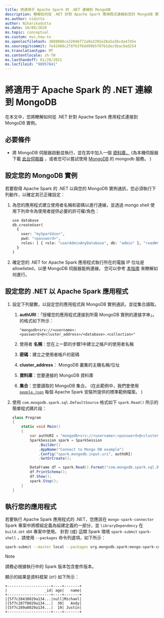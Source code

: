 ```yaml
---
title: 將適用于 Apache Spark 的 .NET 連線到 MongoDB
description: 瞭解如何從 .NET 針對 Apache Spark 應用程式連線到您的 MongoDB 實例。
ms.author: nidutta
author: Niharikadutta
ms.date: 10/09/2020
ms.topic: conceptual
ms.custom: mvc,how-to
ms.openlocfilehash: 3889088ce32046f72a9a3392e28a5a36cda4745e
ms.sourcegitcommit: 7e42488c2f8f63f6d499b5f8fb1dec5bac9ad254
ms.translationtype: MT
ms.contentlocale: zh-TW
ms.lasthandoff: 01/28/2021
ms.locfileid: "98957841"
---
```

# <a name="connect-net-for-apache-spark-to-mongodb"></a>將適用于 Apache Spark 的 .NET 連線到 MongoDB

在本文中，您將瞭解如何從 .NET 針對 Apache Spark 應用程式連接到 MongoDB 實例。

## <a name="prerequisites"></a>必要條件

- 將 MongoDB 伺服器啟動並執行，並在其中加入一個 [資料庫，](https://docs.mongodb.com/manual/core/databases-and-collections/) (為本機伺服器下載 [此台伺服器](https://www.mongodb.com/try/download/community) ，或者您可以嘗試使用 [MongoDB](https://www.mongodb.com/cloud/atlas) 的 mongodb 服務。 ) 

## <a name="set-up-your-mongodb-instance"></a>設定您的 MongoDB 實例

若要取得 Apache Spark 的 .NET 以與您的 MongoDB 實例通訊，您必須執行下列動作，以確定其已正確設定：

1. 為您的應用程式建立使用者名稱和密碼以進行連線，並透過 mongo shell 使用下列命令為使用者提供必要的許可權/角色：

    ```bash
    use database
    db.createUser(
      {
        user: "mySparkUser",
        pwd: "<password>",
        roles: [ { role: "userAdminAnyDatabase", db: "admin" }, "readWriteAnyDatabase" ]
      }
    )
    ```

2. 確定您的 .NET for Apache Spark 應用程式執行所在的電腦 IP 位址是 allowlisted，以便 MongoDB 伺服器能夠連線。 您可以參考 [本指南](https://docs.atlas.mongodb.com/security/add-ip-address-to-list/) 來瞭解如何進行。

## <a name="configure-your-net-for-apache-spark-application"></a>設定您的 .NET 以 Apache Spark 應用程式

1. 設定下列變數，以設定您的應用程式與 MongoDB 實例通訊，並從集合讀取。
    1. **authURI**：「授權您的應用程式連接到所需 MongoDB 實例的連接字串」。 的格式如下所示：

        ```
        "mongodb+srv://<username>:<password>@<cluster_address>/<database>.<collection>"
        ```

    2. 使用者 **名稱**：您在上一節的步驟1中建立之帳戶的使用者名稱
    3. **密碼**：建立之使用者帳戶的密碼
    4. **cluster_address**： MongoDB 叢集的主機名稱/位址
    5. **資料庫**：您要連接的 MongoDB 資料庫
    6. **集合**：您要讀取的 MongoDB 集合。  (在此範例中，我們會使用 [`people.json`](https://github.com/apache/spark/blob/master/examples/src/main/resources/people.json) 每個 Apache Spark 安裝所提供的標準範例檔案。 ) 

2. 使用 `com.mongodb.spark.sql.DefaultSource` 格式如下 `spark.Read()` 所示的簡單程式碼片段：

    ```csharp
    class Program
    {
        static void Main()
        {
            var authURI = "mongodb+srv://<username>:<password>@<cluster_address>/<database>.<collection>?retryWrites=true&w=majority";
            SparkSession spark = SparkSession
                .Builder()
                .AppName("Connect to Mongo DB example")
                .Config("spark.mongodb.input.uri", authURI)
                .GetOrCreate();

            DataFrame df = spark.Read().Format("com.mongodb.spark.sql.DefaultSource").Load();
            df.PrintSchema();
            df.Show();
            spark.Stop();
        }
    }
    ```

## <a name="run-your-application"></a>執行您的應用程式

若要執行 Apache Spark 應用程式的 .NET，您應該在 `mongo-spark-connector` Spark 專案中將模組定義為組建定義的一部分，並 `libraryDependency` 在 `build.sbt` sbt 專案中使用。 針對 (或) 這類 Spark 環境 `spark-submit` `spark-shell` ，請使用 `--packages` 命令列選項，如下所示：

```bash
spark-submit --master local --packages org.mongodb.spark:mongo-spark-connector_2.12:3.0.0 --class org.apache.spark.deploy.dotnet.DotnetRunner microsoft-spark-<spark_majorversion-spark_minorversion>_<scala_majorversion.scala_minorversion>-<spark_dotnet_version>.jar yourApp.exe
```

> [!NOTE]
> 請務必根據執行中的 Spark 版本包含套件版本。

顯示的結果是資料框架 (`df`) 如下所示：

```text
+--------------------+----+-------+
|                 _id| age|   name|
+--------------------+----+-------+
|[5f7c28438029a134...|null|Michael|
|[5f7c287f8029a134...|  30|   Andy|
|[5f7c289a8029a134...|  19| Justin|
+--------------------+----+-------+
```
